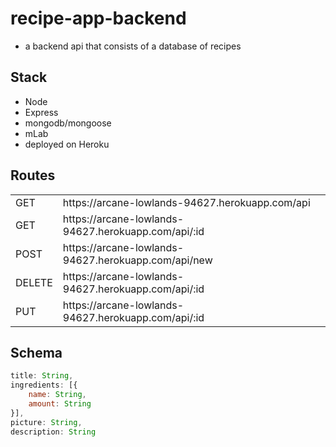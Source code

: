 # recipe-app-backend
- a backend api that consists of a database of recipes 

## Stack
- Node
- Express
- mongodb/mongoose
- mLab
- deployed on Heroku

## Routes
<table>
  <tr>
    <td>GET</td>
    <td>https://arcane-lowlands-94627.herokuapp.com/api</td>
  </tr>
  <tr>
    <td>GET</td>
    <td>https://arcane-lowlands-94627.herokuapp.com/api/:id</td>
  </tr>
  <tr>
    <td>POST</td>
    <td>https://arcane-lowlands-94627.herokuapp.com/api/new</td>
  </tr>
  <tr>
    <td>DELETE</td>
    <td>https://arcane-lowlands-94627.herokuapp.com/api/:id</td>
  </tr>
  <tr>
    <td>PUT</td>
    <td>https://arcane-lowlands-94627.herokuapp.com/api/:id</td>
  </tr>
</table>

## Schema
```javascript
title: String,
ingredients: [{
    name: String,
    amount: String 
}],
picture: String,
description: String
```
